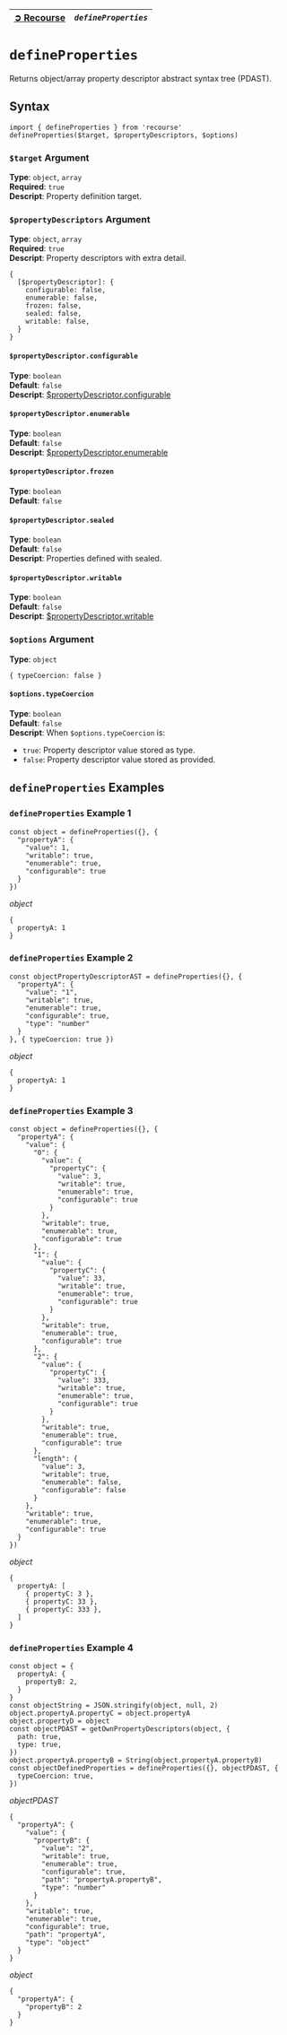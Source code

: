 | [➲ Recourse](../../README.md) | *`defineProperties`* |
| :-- | :-- |

# `defineProperties`
Returns object/array property descriptor abstract syntax tree (PDAST).  

## Syntax
```
import { defineProperties } from 'recourse'
defineProperties($target, $propertyDescriptors, $options)
```
### `$target` Argument
**Type**: `object`, `array`  
**Required**: `true`  
**Descript**: Property definition target.  
### `$propertyDescriptors` Argument
**Type**: `object`, `array`  
**Required**: `true`  
**Descript**: Property descriptors with extra detail.  
```
{
  [$propertyDescriptor]: {
    configurable: false,
    enumerable: false,
    frozen: false,
    sealed: false,
    writable: false,
  }
}
```
#### `$propertyDescriptor.configurable`
**Type**: `boolean`  
**Default**: `false`  
**Descript**: [$propertyDescriptor.configurable](https://developer.mozilla.org/en-US/docs/Web/JavaScript/Reference/Global_Objects/Object/defineProperty#configurable)
#### `$propertyDescriptor.enumerable`
**Type**: `boolean`  
**Default**: `false`  
**Descript**: [$propertyDescriptor.enumerable](https://developer.mozilla.org/en-US/docs/Web/JavaScript/Reference/Global_Objects/Object/defineProperty#enumerable)
#### `$propertyDescriptor.frozen`
**Type**: `boolean`  
**Default**: `false`  
#### `$propertyDescriptor.sealed`
**Type**: `boolean`  
**Default**: `false`  
**Descript**: Properties defined with sealed.  
#### `$propertyDescriptor.writable`
**Type**: `boolean`  
**Default**: `false`  
**Descript**: [$propertyDescriptor.writable](https://developer.mozilla.org/en-US/docs/Web/JavaScript/Reference/Global_Objects/Object/defineProperty#writable)

### `$options` Argument
**Type**: `object`  
```
{ typeCoercion: false }
```
#### `$options.typeCoercion`
**Type**: `boolean`  
**Default**: `false`  
**Descript**: When `$options.typeCoercion` is:  
 - `true`: Property descriptor value stored as type.  
 - `false`: Property descriptor value stored as provided. 

## `defineProperties` Examples
### `defineProperties` Example 1
```
const object = defineProperties({}, {
  "propertyA": {
    "value": 1,
    "writable": true,
    "enumerable": true,
    "configurable": true
  }
})
```
*object*  
```
{
  propertyA: 1
}
```
### `defineProperties` Example 2
```
const objectPropertyDescriptorAST = defineProperties({}, {
  "propertyA": {
    "value": "1",
    "writable": true,
    "enumerable": true,
    "configurable": true,
    "type": "number"
  }
}, { typeCoercion: true })
```
*object*  
```
{
  propertyA: 1
}
```

### `defineProperties` Example 3
```
const object = defineProperties({}, {
  "propertyA": {
    "value": {
      "0": {
        "value": {
          "propertyC": {
            "value": 3,
            "writable": true,
            "enumerable": true,
            "configurable": true
          }
        },
        "writable": true,
        "enumerable": true,
        "configurable": true
      },
      "1": {
        "value": {
          "propertyC": {
            "value": 33,
            "writable": true,
            "enumerable": true,
            "configurable": true
          }
        },
        "writable": true,
        "enumerable": true,
        "configurable": true
      },
      "2": {
        "value": {
          "propertyC": {
            "value": 333,
            "writable": true,
            "enumerable": true,
            "configurable": true
          }
        },
        "writable": true,
        "enumerable": true,
        "configurable": true
      },
      "length": {
        "value": 3,
        "writable": true,
        "enumerable": false,
        "configurable": false
      }
    },
    "writable": true,
    "enumerable": true,
    "configurable": true
  }
})
```
*object*  
```
{
  propertyA: [
    { propertyC: 3 },
    { propertyC: 33 },
    { propertyC: 333 },
  ]
}
```


### `defineProperties` Example 4
```
const object = {
  propertyA: {
    propertyB: 2,
  }
}
const objectString = JSON.stringify(object, null, 2)
object.propertyA.propertyC = object.propertyA
object.propertyD = object
const objectPDAST = getOwnPropertyDescriptors(object, {
  path: true,
  type: true,
})
object.propertyA.propertyB = String(object.propertyA.propertyB)
const objectDefinedProperties = defineProperties({}, objectPDAST, {
  typeCoercion: true, 
})
```
*objectPDAST*  
```
{
  "propertyA": {
    "value": {
      "propertyB": {
        "value": "2",
        "writable": true,
        "enumerable": true,
        "configurable": true,
        "path": "propertyA.propertyB",
        "type": "number"
      }
    },
    "writable": true,
    "enumerable": true,
    "configurable": true,
    "path": "propertyA",
    "type": "object"
  }
}
```
*object*  
```
{
  "propertyA": {
    "propertyB": 2
  }
}
```
